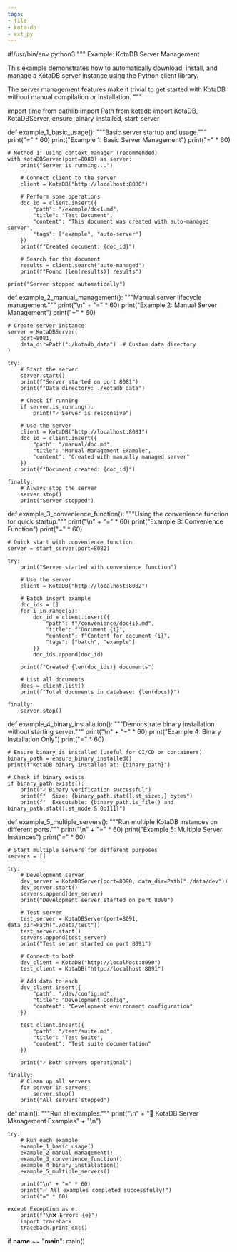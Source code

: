```yaml
---
tags:
- file
- kota-db
- ext_py
---
```

#!/usr/bin/env python3
"""
Example: KotaDB Server Management

This example demonstrates how to automatically download, install, and manage
a KotaDB server instance using the Python client library.

The server management features make it trivial to get started with KotaDB
without manual compilation or installation.
"""

import time
from pathlib import Path
from kotadb import KotaDB, KotaDBServer, ensure_binary_installed, start_server


def example_1_basic_usage():
    """Basic server startup and usage."""
    print("=" * 60)
    print("Example 1: Basic Server Management")
    print("=" * 60)
    
    # Method 1: Using context manager (recommended)
    with KotaDBServer(port=8080) as server:
        print("Server is running...")
        
        # Connect client to the server
        client = KotaDB("http://localhost:8080")
        
        # Perform some operations
        doc_id = client.insert({
            "path": "/example/doc1.md",
            "title": "Test Document",
            "content": "This document was created with auto-managed server",
            "tags": ["example", "auto-server"]
        })
        print(f"Created document: {doc_id}")
        
        # Search for the document
        results = client.search("auto-managed")
        print(f"Found {len(results)} results")
    
    print("Server stopped automatically")


def example_2_manual_management():
    """Manual server lifecycle management."""
    print("\n" + "=" * 60)
    print("Example 2: Manual Server Management")
    print("=" * 60)
    
    # Create server instance
    server = KotaDBServer(
        port=8081,
        data_dir=Path("./kotadb_data")  # Custom data directory
    )
    
    try:
        # Start the server
        server.start()
        print(f"Server started on port 8081")
        print(f"Data directory: ./kotadb_data")
        
        # Check if running
        if server.is_running():
            print("✓ Server is responsive")
        
        # Use the server
        client = KotaDB("http://localhost:8081")
        doc_id = client.insert({
            "path": "/manual/doc.md",
            "title": "Manual Management Example",
            "content": "Created with manually managed server"
        })
        print(f"Document created: {doc_id}")
        
    finally:
        # Always stop the server
        server.stop()
        print("Server stopped")


def example_3_convenience_function():
    """Using the convenience function for quick startup."""
    print("\n" + "=" * 60)
    print("Example 3: Convenience Function")
    print("=" * 60)
    
    # Quick start with convenience function
    server = start_server(port=8082)
    
    try:
        print("Server started with convenience function")
        
        # Use the server
        client = KotaDB("http://localhost:8082")
        
        # Batch insert example
        doc_ids = []
        for i in range(5):
            doc_id = client.insert({
                "path": f"/convenience/doc{i}.md",
                "title": f"Document {i}",
                "content": f"Content for document {i}",
                "tags": ["batch", "example"]
            })
            doc_ids.append(doc_id)
        
        print(f"Created {len(doc_ids)} documents")
        
        # List all documents
        docs = client.list()
        print(f"Total documents in database: {len(docs)}")
        
    finally:
        server.stop()


def example_4_binary_installation():
    """Demonstrate binary installation without starting server."""
    print("\n" + "=" * 60)
    print("Example 4: Binary Installation Only")
    print("=" * 60)
    
    # Ensure binary is installed (useful for CI/CD or containers)
    binary_path = ensure_binary_installed()
    print(f"KotaDB binary installed at: {binary_path}")
    
    # Check if binary exists
    if binary_path.exists():
        print("✓ Binary verification successful")
        print(f"  Size: {binary_path.stat().st_size:,} bytes")
        print(f"  Executable: {binary_path.is_file() and binary_path.stat().st_mode & 0o111}")


def example_5_multiple_servers():
    """Run multiple KotaDB instances on different ports."""
    print("\n" + "=" * 60)
    print("Example 5: Multiple Server Instances")
    print("=" * 60)
    
    # Start multiple servers for different purposes
    servers = []
    
    try:
        # Development server
        dev_server = KotaDBServer(port=8090, data_dir=Path("./data/dev"))
        dev_server.start()
        servers.append(dev_server)
        print("Development server started on port 8090")
        
        # Test server
        test_server = KotaDBServer(port=8091, data_dir=Path("./data/test"))
        test_server.start()
        servers.append(test_server)
        print("Test server started on port 8091")
        
        # Connect to both
        dev_client = KotaDB("http://localhost:8090")
        test_client = KotaDB("http://localhost:8091")
        
        # Add data to each
        dev_client.insert({
            "path": "/dev/config.md",
            "title": "Development Config",
            "content": "Development environment configuration"
        })
        
        test_client.insert({
            "path": "/test/suite.md",
            "title": "Test Suite",
            "content": "Test suite documentation"
        })
        
        print("✓ Both servers operational")
        
    finally:
        # Clean up all servers
        for server in servers:
            server.stop()
        print("All servers stopped")


def main():
    """Run all examples."""
    print("\n" + "🚀 KotaDB Server Management Examples" + "\n")
    
    try:
        # Run each example
        example_1_basic_usage()
        example_2_manual_management()
        example_3_convenience_function()
        example_4_binary_installation()
        example_5_multiple_servers()
        
        print("\n" + "=" * 60)
        print("✅ All examples completed successfully!")
        print("=" * 60)
        
    except Exception as e:
        print(f"\n❌ Error: {e}")
        import traceback
        traceback.print_exc()


if __name__ == "__main__":
    main()